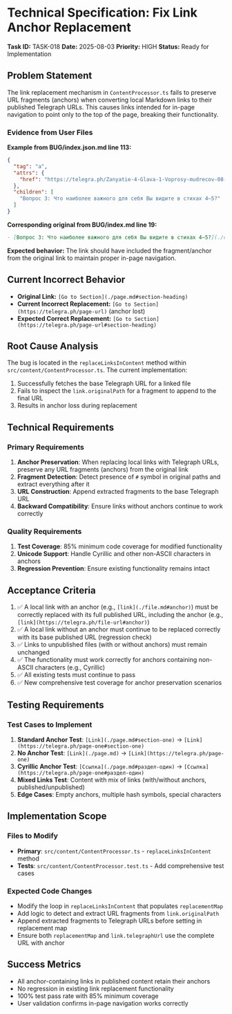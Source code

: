 # Technical Specification: Fix Link Anchor Replacement

**Task ID:** TASK-018
**Date:** 2025-08-03
**Priority:** HIGH
**Status:** Ready for Implementation

## Problem Statement

The link replacement mechanism in `ContentProcessor.ts` fails to preserve URL fragments (anchors) when converting local Markdown links to their published Telegraph URLs. This causes links intended for in-page navigation to point only to the top of the page, breaking their functionality.

### Evidence from User Files

**Example from BUG/index.json.md line 113:**
```json
{
  "tag": "a",
  "attrs": {
    "href": "https://telegra.ph/Zanyatie-4-Glava-1-Voprosy-mudrecov-08-02"
  },
  "children": [
    "Вопрос 3: Что наиболее важного для себя Вы видите в стихах 4–5?"
  ]
}
```

**Corresponding original from BUG/index.md line 19:**
```markdown
- [Вопрос 3: Что наиболее важного для себя Вы видите в стихах 4–5?](./class004.structured.md)
```

**Expected behavior:** The link should have included the fragment/anchor from the original link to maintain proper in-page navigation.

## Current Incorrect Behavior
- **Original Link:** `[Go to Section](./page.md#section-heading)`
- **Current Incorrect Replacement:** `[Go to Section](https://telegra.ph/page-url)` (anchor lost)
- **Expected Correct Replacement:** `[Go to Section](https://telegra.ph/page-url#section-heading)`

## Root Cause Analysis

The bug is located in the `replaceLinksInContent` method within `src/content/ContentProcessor.ts`. The current implementation:
1. Successfully fetches the base Telegraph URL for a linked file
2. Fails to inspect the `link.originalPath` for a fragment to append to the final URL
3. Results in anchor loss during replacement

## Technical Requirements

### Primary Requirements
1. **Anchor Preservation**: When replacing local links with Telegraph URLs, preserve any URL fragments (anchors) from the original link
2. **Fragment Detection**: Detect presence of `#` symbol in original paths and extract everything after it
3. **URL Construction**: Append extracted fragments to the base Telegraph URL
4. **Backward Compatibility**: Ensure links without anchors continue to work correctly

### Quality Requirements
1. **Test Coverage**: 85% minimum code coverage for modified functionality
2. **Unicode Support**: Handle Cyrillic and other non-ASCII characters in anchors
3. **Regression Prevention**: Ensure existing functionality remains intact

## Acceptance Criteria

1. ✅ A local link with an anchor (e.g., `[link](./file.md#anchor)`) must be correctly replaced with its full published URL, including the anchor (e.g., `[link](https://telegra.ph/file-url#anchor)`)
2. ✅ A local link without an anchor must continue to be replaced correctly with its base published URL (regression check)
3. ✅ Links to unpublished files (with or without anchors) must remain unchanged
4. ✅ The functionality must work correctly for anchors containing non-ASCII characters (e.g., Cyrillic)
5. ✅ All existing tests must continue to pass
6. ✅ New comprehensive test coverage for anchor preservation scenarios

## Testing Requirements

### Test Cases to Implement
1. **Standard Anchor Test**: `[Link](./page.md#section-one)` → `[Link](https://telegra.ph/page-one#section-one)`
2. **No Anchor Test**: `[Link](./page.md)` → `[Link](https://telegra.ph/page-one)`
3. **Cyrillic Anchor Test**: `[Ссылка](./page.md#раздел-один)` → `[Ссылка](https://telegra.ph/page-one#раздел-один)`
4. **Mixed Links Test**: Content with mix of links (with/without anchors, published/unpublished)
5. **Edge Cases**: Empty anchors, multiple hash symbols, special characters

## Implementation Scope

### Files to Modify
- **Primary**: `src/content/ContentProcessor.ts` - `replaceLinksInContent` method
- **Tests**: `src/content/ContentProcessor.test.ts` - Add comprehensive test cases

### Expected Code Changes
- Modify the loop in `replaceLinksInContent` that populates `replacementMap`
- Add logic to detect and extract URL fragments from `link.originalPath`
- Append extracted fragments to Telegraph URLs before setting in replacement map
- Ensure both `replacementMap` and `link.telegraphUrl` use the complete URL with anchor

## Success Metrics
- All anchor-containing links in published content retain their anchors
- No regression in existing link replacement functionality
- 100% test pass rate with 85% minimum coverage
- User validation confirms in-page navigation works correctly